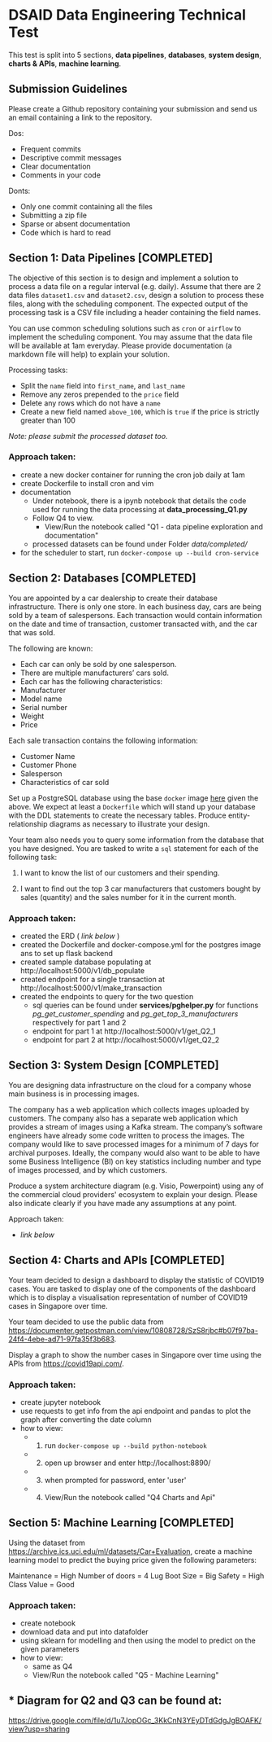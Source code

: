 # DSAID Data Engineering Technical Test

This test is split into 5 sections, **data pipelines**, **databases**, **system design**, **charts & APIs**, **machine learning**. 

## Submission Guidelines
Please create a Github repository containing your submission and send us an email containing a link to the repository.

Dos:
- Frequent commits
- Descriptive commit messages
- Clear documentation
- Comments in your code

Donts:
- Only one commit containing all the files
- Submitting a zip file
- Sparse or absent documentation
- Code which is hard to read

## Section 1: Data Pipelines [COMPLETED]
The objective of this section is to design and implement a solution to process a data file on a regular interval (e.g. daily). Assume that there are 2 data files `dataset1.csv` and `dataset2.csv`, design a solution to process these files, along with the scheduling component. The expected output of the processing task is a CSV file including a header containing the field names.

You can use common scheduling solutions such as `cron` or `airflow` to implement the scheduling component. You may assume that the data file will be available at 1am everyday. Please provide documentation (a markdown file will help) to explain your solution.

Processing tasks:
- Split the `name` field into `first_name`, and `last_name`
- Remove any zeros prepended to the `price` field
- Delete any rows which do not have a `name`
- Create a new field named `above_100`, which is `true` if the price is strictly greater than 100

*Note: please submit the processed dataset too.*

### Approach taken:
- create a new docker container for running the cron job daily at 1am 
- create Dockerfile to install cron and vim 
- documentation 
  - Under notebook, there is a ipynb notebook that details the code used for running the data processing at **data_processing_Q1.py**
  - Follow Q4 to view.
    - View/Run the notebook called "Q1 - data pipeline exploration and documentation"
  - processed datasets can be found under Folder *data/completed/*
- for the scheduler to start, run `docker-compose up --build cron-service`

## Section 2: Databases [COMPLETED]
You are appointed by a car dealership to create their database infrastructure. There is only one store. In each business day, cars are being sold by a team of salespersons. Each transaction would contain information on the date and time of transaction, customer transacted with, and the car that was sold. 

The following are known:
- Each car can only be sold by one salesperson.
- There are multiple manufacturers’ cars sold.
- Each car has the following characteristics:
- Manufacturer
- Model name
- Serial number
- Weight
- Price

Each sale transaction contains the following information:
- Customer Name
- Customer Phone
- Salesperson
- Characteristics of car sold

Set up a PostgreSQL database using the base `docker` image [here](https://hub.docker.com/_/postgres) given the above. We expect at least a `Dockerfile` which will stand up your database with the DDL statements to create the necessary tables. Produce entity-relationship diagrams as necessary to illustrate your design.

Your team also needs you to query some information from the database that you have designed. You are tasked to write a `sql` statement for each of the following task:

1) I want to know the list of our customers and their spending.

2) I want to find out the top 3 car manufacturers that customers bought by sales (quantity) and the sales number for it in the current month.

### Approach taken:
- created the ERD ( *link below* )
- created the Dockerfile and docker-compose.yml for the postgres image ans to set up flask backend
- created sample database populating at http://localhost:5000/v1/db_populate
- created endpoint for a single transaction at http://localhost:5000/v1/make_transaction
- created the endpoints to query for the two question
  - sql queries can be found under **services/pghelper.py** for functions _pg_get_customer_spending_ and _pg_get_top_3_manufacturers_ respectively for part 1 and 2
  - endpoint for part 1 at http://localhost:5000/v1/get_Q2_1
  - endpoint for part 2 at http://localhost:5000/v1/get_Q2_2

## Section 3: System Design [COMPLETED]
You are designing data infrastructure on the cloud for a company whose main business is in processing images. 

The company has a web application which collects images uploaded by customers. The company also has a separate web application which provides a stream of images using a Kafka stream. The company’s software engineers have already some code written to process the images. The company  would like to save processed images for a minimum of 7 days for archival purposes. Ideally, the company would also want to be able to have some Business Intelligence (BI) on key statistics including number and type of images processed, and by which customers.

Produce a system architecture diagram (e.g. Visio, Powerpoint) using any of the commercial cloud providers' ecosystem to explain your design. Please also indicate clearly if you have made any assumptions at any point. 

Approach taken:
- *link below*

## Section 4: Charts and APIs [COMPLETED]
Your team decided to design a dashboard to display the statistic of COVID19 cases. You are tasked to display one of the components of the dashboard which is to display a visualisation representation of number of COVID19 cases in Singapore over time. 

Your team decided to use the public data from https://documenter.getpostman.com/view/10808728/SzS8rjbc#b07f97ba-24f4-4ebe-ad71-97fa35f3b683.

Display a graph to show the number cases in Singapore over time using the APIs from https://covid19api.com/.

### Approach taken:
- create jupyter notebook
- use requests to get info from the api endpoint and pandas to plot the graph after converting the date column
- how to view: 
  - 1. run `docker-compose up --build python-notebook`
  - 2. open up browser and enter http://localhost:8890/
  - 3. when prompted for password, enter 'user'
  - 4. View/Run the notebook called "Q4 Charts and Api"

## Section 5: Machine Learning [COMPLETED]
Using the dataset from https://archive.ics.uci.edu/ml/datasets/Car+Evaluation, create a machine learning model to predict the buying price given the following parameters:

Maintenance = High
Number of doors = 4
Lug Boot Size = Big
Safety = High
Class Value = Good

### Approach taken:
- create notebook
- download data and put into datafolder
- using sklearn for modelling and then using the model to predict on the given parameters
- how to view:
  - same as Q4
  - View/Run the notebook called "Q5 - Machine Learning"


## * Diagram for Q2 and Q3 can be found at: 
https://drive.google.com/file/d/1u7JopOGc_3KkCnN3YEyDTdGdgJgBOAFK/view?usp=sharing
